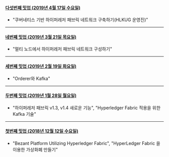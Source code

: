 
#### [다섯번째 밋업 (2019년 4월 17일 수요일)](https://github.com/hlkug/meetup/tree/master/201904)

- "쿠버네티스 기반 하이퍼레저 패브릭 네트워크 구축하기(HLKUG 운영진)"

---

#### [네번째 밋업 (2019년 3월 21일 목요일)](https://github.com/hlkug/meetup/tree/master/201903)

- "멀티 노드에서 하이퍼레저 패브릭 네트워크 구성하기"

---

#### [세번째 밋업 (2019년 2월 19일 화요일)](https://github.com/hlkug/meetup/tree/master/201902)

- "Orderer와 Kafka"

---

#### [두번째 밋업 (2019년 1월 28일 월요일)](https://github.com/hlkug/meetup/tree/master/201901)

- "하이퍼레저 패브릭 v1.3, v1.4 새로운 기능", "Hyperledger Fabric 적용을 위한 Kafka 기술"

---

#### [첫번째 밋업 (2018년 12월 12일 수요일)](https://github.com/hlkug/meetup/tree/master/201812)

* "Bezant Platform Utilizing Hyperledger Fabric", "HyperLedger Fabric 을 이용한 가상화폐 만들기" 